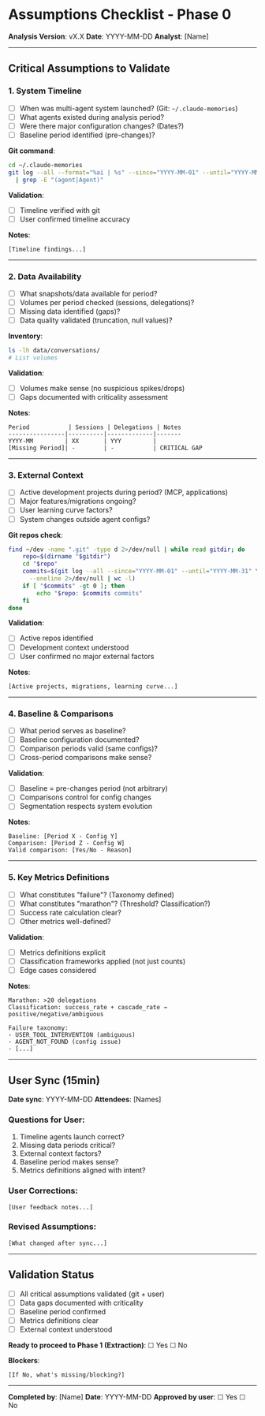 # Assumptions Checklist - Phase 0

**Analysis Version**: vX.X
**Date**: YYYY-MM-DD
**Analyst**: [Name]

---

## Critical Assumptions to Validate

### 1. System Timeline

- [ ] When was multi-agent system launched? (Git: `~/.claude-memories`)
- [ ] What agents existed during analysis period?
- [ ] Were there major configuration changes? (Dates?)
- [ ] Baseline period identified (pre-changes)?

**Git command**:
```bash
cd ~/.claude-memories
git log --all --format="%ai | %s" --since="YYYY-MM-01" --until="YYYY-MM-31" \
  | grep -E "(agent|Agent)"
```

**Validation**:
- [ ] Timeline verified with git
- [ ] User confirmed timeline accuracy

**Notes**:
```
[Timeline findings...]
```

---

### 2. Data Availability

- [ ] What snapshots/data available for period?
- [ ] Volumes per period checked (sessions, delegations)?
- [ ] Missing data identified (gaps)?
- [ ] Data quality validated (truncation, null values)?

**Inventory**:
```bash
ls -lh data/conversations/
# List volumes
```

**Validation**:
- [ ] Volumes make sense (no suspicious spikes/drops)
- [ ] Gaps documented with criticality assessment

**Notes**:
```
Period           | Sessions | Delegations | Notes
----------------|----------|-------------|-------
YYYY-MM         | XX       | YYY         |
[Missing Period]| -        | -           | CRITICAL GAP
```

---

### 3. External Context

- [ ] Active development projects during period? (MCP, applications)
- [ ] Major features/migrations ongoing?
- [ ] User learning curve factors?
- [ ] System changes outside agent configs?

**Git repos check**:
```bash
find ~/dev -name ".git" -type d 2>/dev/null | while read gitdir; do
    repo=$(dirname "$gitdir")
    cd "$repo"
    commits=$(git log --all --since="YYYY-MM-01" --until="YYYY-MM-31" \
      --oneline 2>/dev/null | wc -l)
    if [ "$commits" -gt 0 ]; then
        echo "$repo: $commits commits"
    fi
done
```

**Validation**:
- [ ] Active repos identified
- [ ] Development context understood
- [ ] User confirmed no major external factors

**Notes**:
```
[Active projects, migrations, learning curve...]
```

---

### 4. Baseline & Comparisons

- [ ] What period serves as baseline?
- [ ] Baseline configuration documented?
- [ ] Comparison periods valid (same configs)?
- [ ] Cross-period comparisons make sense?

**Validation**:
- [ ] Baseline = pre-changes period (not arbitrary)
- [ ] Comparisons control for config changes
- [ ] Segmentation respects system evolution

**Notes**:
```
Baseline: [Period X - Config Y]
Comparison: [Period Z - Config W]
Valid comparison: [Yes/No - Reason]
```

---

### 5. Key Metrics Definitions

- [ ] What constitutes "failure"? (Taxonomy defined)
- [ ] What constitutes "marathon"? (Threshold? Classification?)
- [ ] Success rate calculation clear?
- [ ] Other metrics well-defined?

**Validation**:
- [ ] Metrics definitions explicit
- [ ] Classification frameworks applied (not just counts)
- [ ] Edge cases considered

**Notes**:
```
Marathon: >20 delegations
Classification: success_rate + cascade_rate → positive/negative/ambiguous

Failure taxonomy:
- USER_TOOL_INTERVENTION (ambiguous)
- AGENT_NOT_FOUND (config issue)
- [...]
```

---

## User Sync (15min)

**Date sync**: YYYY-MM-DD
**Attendees**: [Names]

### Questions for User:
1. Timeline agents launch correct?
2. Missing data periods critical?
3. External context factors?
4. Baseline period makes sense?
5. Metrics definitions aligned with intent?

### User Corrections:
```
[User feedback notes...]
```

### Revised Assumptions:
```
[What changed after sync...]
```

---

## Validation Status

- [ ] All critical assumptions validated (git + user)
- [ ] Data gaps documented with criticality
- [ ] Baseline period confirmed
- [ ] Metrics definitions clear
- [ ] External context understood

**Ready to proceed to Phase 1 (Extraction)**: ☐ Yes  ☐ No

**Blockers**:
```
[If No, what's missing/blocking?]
```

---

**Completed by**: [Name]
**Date**: YYYY-MM-DD
**Approved by user**: ☐ Yes  ☐ No